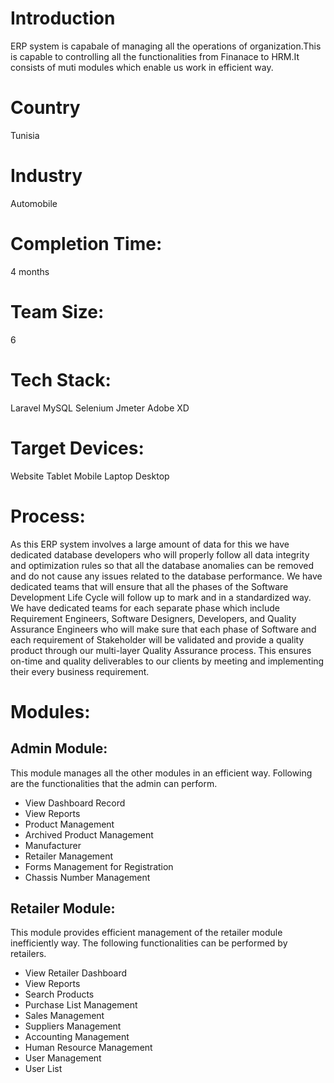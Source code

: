 <!-- <p align="center"><img src="https://res.cloudinary.com/dtfbvvkyp/image/upload/v1566331377/laravel-logolockup-cmyk-red.svg" width="400"></p>

<p align="center">
<a href="https://travis-ci.org/laravel/framework"><img src="https://travis-ci.org/laravel/framework.svg" alt="Build Status"></a>
<a href="https://packagist.org/packages/laravel/framework"><img src="https://poser.pugx.org/laravel/framework/d/total.svg" alt="Total Downloads"></a>
<a href="https://packagist.org/packages/laravel/framework"><img src="https://poser.pugx.org/laravel/framework/v/stable.svg" alt="Latest Stable Version"></a>
<a href="https://packagist.org/packages/laravel/framework"><img src="https://poser.pugx.org/laravel/framework/license.svg" alt="License"></a>
</p> -->

# Introduction

ERP system is capabale of managing all the operations of organization.This is capable to controlling all the functionalities from Finanace to HRM.It consists of muti modules which enable us work in efficient way.

# Country

Tunisia

# Industry

Automobile

# Completion Time:

4 months

# Team Size:

6

# Tech Stack:

Laravel
MySQL
Selenium
Jmeter
Adobe XD

# Target Devices:

Website
Tablet
Mobile
Laptop
Desktop

# Process:

As this ERP system involves a large amount of data for this we have dedicated database developers who will properly follow all data integrity and optimization rules so that all the database anomalies can be removed and do not cause any issues related to the database performance. 
We have dedicated teams that will ensure that all the phases of the Software Development Life Cycle will follow up to mark and in a standardized way.
We have dedicated teams for each separate phase which include Requirement Engineers, Software Designers, Developers, and Quality Assurance Engineers who will make sure that each phase of Software and each requirement of Stakeholder will be validated and provide a quality product through our multi-layer Quality Assurance process.
This ensures on-time and quality deliverables to our clients by meeting and implementing their every business requirement.

# Modules:

## Admin Module:
This module manages all the other modules in an efficient way. Following are the functionalities that the admin can perform.
- View Dashboard Record
- View Reports
- Product Management
- Archived Product Management
- Manufacturer
- Retailer Management
- Forms Management for Registration
- Chassis Number Management

## Retailer Module:

This module provides efficient management of the retailer module inefficiently way. The following functionalities can be performed by retailers.
- View Retailer Dashboard
- View Reports
- Search Products
- Purchase List Management
- Sales Management
- Suppliers Management
- Accounting Management
- Human Resource Management
- User Management
- User List
